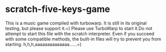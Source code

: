 # scratch-five-keys-game
This is a music game compiled with turbowarp. It is still in its original testing, but please support it.=)
Please use TurboWarp to start it.Do not attempt to start this file with the scratch interpreter. Even if you succeed with some compatible methods, the built-in files will try to prevent you from starting.
h,h,h,aaaaaaaaaaaaaa......=)
